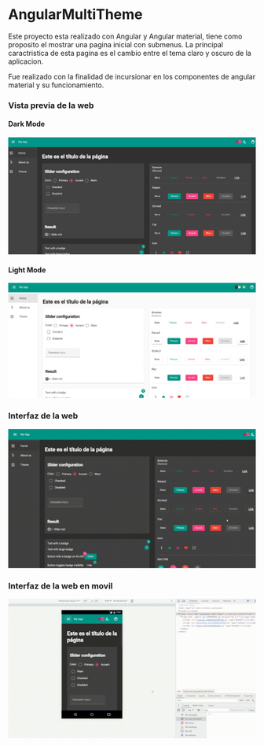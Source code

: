 # AngularMultiTheme

Este proyecto esta realizado con Angular y Angular material, tiene como proposito el mostrar una pagina inicial con submenus. La principal caractristica de esta pagina es el cambio entre el tema claro y oscuro de la aplicacion.

Fue realizado con la finalidad de incursionar en los componentes de angular material y su funcionamiento.

### Vista previa de la web

#### Dark Mode
![Dark Mode](https://github.com/Orianig/angular-multi-theme/blob/main/src/assets/Multi-theme-dark.JPG)

#### Light Mode
![Light Mode](https://github.com/Orianig/angular-multi-theme/blob/main/src/assets/Multi-theme-light.JPG)

### Interfaz de la web
![vista ordenador](https://github.com/Orianig/angular-multi-theme/blob/main/src/assets/theme-color-ordenador.gif)

### Interfaz de la web en movil
![vista movil](https://github.com/Orianig/angular-multi-theme/blob/main/src/assets/theme-color-movil.gif)
